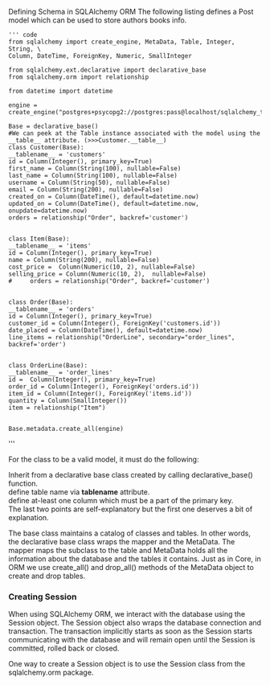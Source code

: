 Defining Schema in SQLAlchemy ORM
The following listing defines a Post model which can be used to store authors books info.   

    ''' code
    from sqlalchemy import create_engine, MetaData, Table, Integer, String, \
    Column, DateTime, ForeignKey, Numeric, SmallInteger

    from sqlalchemy.ext.declarative import declarative_base
    from sqlalchemy.orm import relationship

    from datetime import datetime

    engine = create_engine("postgres+psycopg2://postgres:pass@localhost/sqlalchemy_tuts")

    Base = declarative_base()
    #We can peek at the Table instance associated with the model using the __table__ attribute. (>>>Customer.__table__)
    class Customer(Base):
    __tablename__ = 'customers'
    id = Column(Integer(), primary_key=True)
    first_name = Column(String(100), nullable=False)
    last_name = Column(String(100), nullable=False)
    username = Column(String(50), nullable=False)
    email = Column(String(200), nullable=False)
    created_on = Column(DateTime(), default=datetime.now)
    updated_on = Column(DateTime(), default=datetime.now, onupdate=datetime.now)
    orders = relationship("Order", backref='customer')


    class Item(Base):
    __tablename__ = 'items'
    id = Column(Integer(), primary_key=True)
    name = Column(String(200), nullable=False)
    cost_price =  Column(Numeric(10, 2), nullable=False)
    selling_price = Column(Numeric(10, 2),  nullable=False)
    #     orders = relationship("Order", backref='customer')


    class Order(Base):
    __tablename__ = 'orders'
    id = Column(Integer(), primary_key=True)
    customer_id = Column(Integer(), ForeignKey('customers.id'))
    date_placed = Column(DateTime(), default=datetime.now)
    line_items = relationship("OrderLine", secondary="order_lines", backref='order')


    class OrderLine(Base):
    __tablename__ = 'order_lines'
    id =  Column(Integer(), primary_key=True)
    order_id = Column(Integer(), ForeignKey('orders.id'))
    item_id = Column(Integer(), ForeignKey('items.id'))
    quantity = Column(SmallInteger())
    item = relationship("Item")


    Base.metadata.create_all(engine)
'''

For the class to be a valid model, it must do the following:  

Inherit from a declarative base class created by calling declarative_base() function.   
define table name via __tablename__ attribute.    
define at-least one column which must be a part of the primary key.    
The last two points are self-explanatory but the first one deserves a bit of explanation.   

The base class maintains a catalog of classes and tables. In other words, the declarative base class wraps the mapper and the MetaData. The mapper maps the subclass to the table and MetaData holds all the information about the database and the tables it contains. Just as in Core, in ORM we use create_all() and drop_all() methods of the MetaData object to create and drop tables.     

### Creating Session
When using SQLAlchemy ORM, we interact with the database using the Session object. The Session object also wraps the database connection and transaction. The transaction implicitly starts as soon as the Session starts communicating with the database and will remain open until the Session is committed, rolled back or closed.    

One way to create a Session object is to use the Session class from the sqlalchemy.orm package.    

